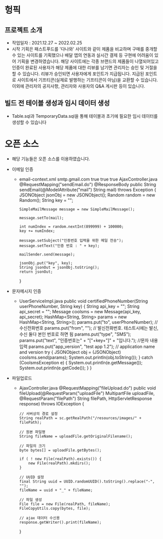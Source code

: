 # 헝픽
## 프로젝트 소개
* 작업일자 : 2021.12.27 ~ 2022.02.25
* 시작 기획은 패스트푸드를 '다나와' 사이트와 같이 제품을 비교하며 구매를 중개할 수 있는 사이트를 기획했으나 배달 앱의 연동과 실시간 결제 등 구현에 어려움이 있어 기획을 변경하였습니다. 해당 사이트에는 각종 브랜드의 제품들이 나열되어있고 인증이 완료된 사용자가 해당 제품에 대한 리뷰를 남기면 관리자는 승인 및 거절을 할 수 있습니다. 리뷰가 승인되면 사용자에게 포인트가 지급됩니다. 지급된 포인트로 사이트에서 기프티콘(실제로 발행하는 기프티콘이 아님)을 교환할 수 있습니다. 이외에 관리자의 공지사항, 관리자와 사용자의 Q&A 게시판 등이 있습니다.
## 빌드 전 테이블 생성과 임시 데이터 생성
* Table.sql과 TemporaryData.sql을 통해 테이블과 초기에 필요한 임시 데이터를 생성할 수 있습니다
# 오픈 소스
* 해당 기능들은 오픈 소스를 이용하였습니다.

* 이메일 인증
  * email-context.xml
	<bean id="mailSender" class="org.springframework.mail.javamail.JavaMailSenderImpl">
        <property name="port" value="587" />
        <property name="username" value="" />
        <property name="password" value="" />
        <property name="defaultEncoding" value="UTF-8" />
        <property name="javaMailProperties">
            <props>
            	<prop key="mail.smtp.host">smtp.gmail.com</prop>
                <prop key="mail.smtp.starttls.enable">true</prop>
                <prop key="mail.smtp.auth">true</prop>
                <prop key="mail.smtp.debug">true</prop>
            </props>
        </property>
    </bean>
AjaxController.java
	@RequestMapping("sendEmail.do")
	@ResponseBody
	public String sendEmail(@ModelAttribute("mail") String mail) throws Exception {
		JSONObject jsonObj = new JSONObject();
		Random random = new Random();
		String key = "";

		SimpleMailMessage message = new SimpleMailMessage();

		message.setTo(mail);
		
		int numIndex = random.nextInt(899999) + 100000;
		key += numIndex;

		message.setSubject("인증번호 입력을 위한 메일 전송");
		message.setText("인증 번호 : " + key);

		mailSender.send(message);

		jsonObj.put("key", key);
		String jsonOut = jsonObj.toString();
		return jsonOut;
	}
* 문자메시지 인증
  * UserServiceImpl.java
	public void certifiedPhoneNumber(String userPhoneNumber, String key) { 
		String api_key = ""; 
		String api_secret = "";
		Message coolsms = new Message(api_key, api_secret); 
		HashMap<String, String> params = new HashMap<String, String>(); 
		params.put("to", userPhoneNumber); // 수신전화번호 
		params.put("from", ""); // 발신전화번호. 테스트시에는 발신,수신 둘다 본인 번호로 하면 됨 
		params.put("type", "SMS"); 
		params.put("text", "인증번호는" + "["+key+"]" + "입니다."); 
		//문자 내용 입력 
		params.put("app_version", "test app 1.2"); 
		// application name and version 
		try { 
			JSONObject obj = (JSONObject) coolsms.send(params);
			System.out.println(obj.toString()); 
		} catch (CoolsmsException e) { 
			System.out.println(e.getMessage()); 
			System.out.println(e.getCode()); 
		} 
	}
	
* 파일업로드
  * AjaxController.java
	@RequestMapping("fileUpload.do")
	public void fileUpload(@RequestParam("uploadFile") MultipartFile uploadFile, @RequestParam("filePath") String filePath, HttpServletResponse response) throws IOException {
		
		// 서버상의 경로 설정
		String realPath = sc.getRealPath("/resources/images/" + filePath);
		
		// 원본 파일명
		String fileName = uploadFile.getOriginalFilename();
		
		// 파일의 크기
		byte bytes[] = uploadFile.getBytes();
		
        if ( ! new File(realPath).exists()) {
            new File(realPath).mkdirs();
        }
		
		// UUID 설정
		final String uuid = UUID.randomUUID().toString().replace("-", "");
		fileName = uuid + "_" + fileName;
		
		// 파일 생성
		File file = new File(realPath, fileName);
		FileCopyUtils.copy(bytes, file);

		// ajax 데이터 수신용
		response.getWriter().print(fileName);
	}
